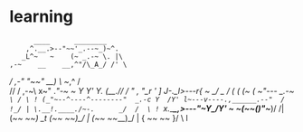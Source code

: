# learning


          ____      ________
        ,^.__.>--"~~'_.--~_)~^.
       _L^~   ~    (~ _.-~ \. |\
    ,-~    __    __,^"/\_A_/ /' \
  _/    ,-"  "~~" __) \  ~_,^   /\
 //    /  ,-~\ x~"  \._"-~     ~ _Y
 Y'   Y. (__.//     /  " , "\_r ' ]
 J-.__l_>---r{      ~    \__/ \_ _/
(_ (   (~  (  ~"---   _.-~ `\ / \ !
 (_"~--^----^--------"  _.-c Y  /Y'
  l~---v----.,______.--"  /  !_/ |
   \.__!.____./~-.      _/  /  \ !
    `x._\_____\__,>---"~___Y\__/Y'
        ~     ~(_~~(_)"~___)/ /\|
               (_~~   ~~___)  \_t
               (_~~   ~~___)\_/ |
               (_~~   ~~___)\_/ |
               { ~~   ~~   }/ \ l
